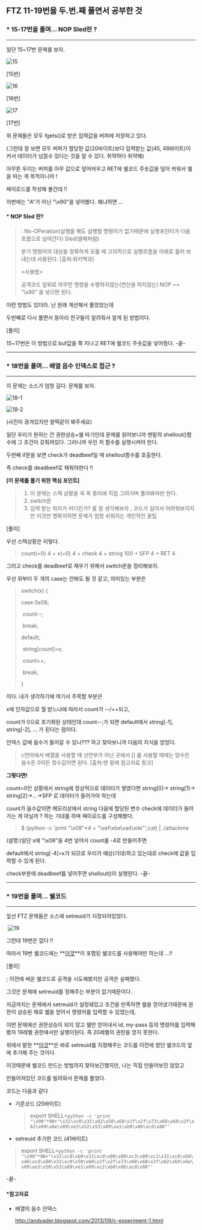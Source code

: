 ## FTZ 11-19번을 두.번.째 풀면서 공부한 것 



### * 15-17번을 풀며... NOP Sled란 ?  

---

일단 15~17번 문제를 보자. 

![15](https://user-images.githubusercontent.com/40850499/44011662-dceedcb6-9ef4-11e8-9152-b61518a708fb.JPG)

[15번]

![16](https://user-images.githubusercontent.com/40850499/44011663-de4130a0-9ef4-11e8-8685-14b8233b61a3.JPG)

[16번]

![17](https://user-images.githubusercontent.com/40850499/44011664-e01719ee-9ef4-11e8-94ad-7bfd9a2d86e0.JPG)

[17번]

위 문제들은 모두 fgets()로 받은 입력값을 버퍼에 저장하고 있다. 

(그런데 잘 보면 모두 버퍼가 할당된 값(20바이트)보다 입력받는 값(45, 48바이트)이 커서 데이터가 넘칠수 있다는 것을 알 수 있다. 취약하다 취약해)

 

아무튼 우리는 버퍼를 아무 값으로 덮어씌우고 RET에 쉘코드 주솟값을 덮어 씌워서 쉘을 따는 게 목적이니까 ! 

페이로드를 작성해 볼건데 !! 

이번에는 "A"가 아닌 "\x90"을 넣어봤다.  왜냐하면 ...

#### * NOP Sled 란? 

> : No-OPeration(실행을 해도 실행할 명령어가 없기때문에 실행포인터가 다음 흐름으로 넘어간다)  Sled(썰매처럼) 
>
> 분기 명령어의 대상을 정확하게 모를 때 고의적으로 실행흐름을 아래로 흘러 보내는데 사용된다. [출처:위키백과]
>
> <사용법>
>
> 공격코드 앞뒤로 아무런 명령을 수행하지않는(연산을 하지않는) NOP == “\x90” 을 넣으면 된다. 

이런 방법도 있더라. 난 원래 계산해서 풀었었는데

두번째로 다시 풀면서 동아리 친구들이 알려줘서 알게 된 방법이다. 



[풀이]

15~17번은 이 방법으로 buf값을 쭉 지나고 RET에 쉘코드 주솟값을 넣어줬다. -끝-



---

### * 18번을 풀며... 배열 음수 인덱스로 접근 ?  

---

이 문제는 소스가 엄청 길다. 문제를 보자. 

![18-1](https://user-images.githubusercontent.com/40850499/44011666-e32d37d0-9ef4-11e8-90a1-be33d5137a55.JPG)

![18-2](https://user-images.githubusercontent.com/40850499/44011669-e49dfd84-9ef4-11e8-8272-6d4e9be19794.JPG)

(사진이 끊겨있지만 찰떡같이 봐주세요) 

일단 우리가 원하는 건 권한상승+쉘 따기인데 문제를 읽어보니까 맨밑의 shellout()함수에 그 조건이 갖춰져있다. 그러니까 우린 저 함수를 실행시켜야 한다. 

두번째 if문을 보면 check가 deadbeef일 때 shellout함수를 호출한다. 

즉 check를 deadbeef로 채워야한다 !! 

**[이 문제를 풀기 위한 핵심 포인트]**

> 1. 이 문제는 스택 상황을 꼭 꼭 종이에 직접 그려가며 풀어봐야만 한다. 
> 2. switch문 
> 3. 입력 받는 위치가 어디인가? 를 잘 생각해보자 ; 코드가 길어서 어려워보이지만 이것만 명확히하면 문제가 엄청 쉬워지는 개인적인 꿀팁



[풀이]

우선 스택상황은 이렇다. 

> count(=0) 4  + x(=0) 4 + check 4 + string 100 + SFP 4 + RET 4 



그리고 check를 deadbeef로 채우기 위해서 switch문을 정리해보자. 

우선 위부터 두 개의 case는 안봐도 될 것 같고, 의미있는 부분은 

> switch(x) {
>
> case 0x08;
>
> ​	count--;
>
> ​	break;
>
> default;
>
> ​	string[count]=x;
>
> ​	count++;
>
> ​	break;
>
> } 

이다. 내가 생각하기에 여기서 주목할 부분은 

x에 인자값으로 뭘 받느냐에 따라서 count가 --/++되고, 

count가 0으로 초기화된 상태인데 count--;가 되면 default에서 string[-1], string[-2], ... 가 된다는 점이다.  

인덱스 값에 음수가 들어갈 수 있나??? 하고 찾아보니까 다음의 지식을 얻었다. 

> c언어에서 배열을 사용할 때 선언부가 아닌 곳에서 [] 를 사용할 때에는 양수든 음수든 0이든 정수값이면 된다.  [출처:맨 밑에 참고자료 링크]



**그렇다면!** 

count=0인 상황에서 string에 정상적으로 데이터가 쌓였다면 string[0]-> string[1]-> string[2]->...->SFP 로  데이터가 들어가야 하는데 

count가 음수값이면 메모리상에서 string 다음에 할당된 변수 check에 데이터가 들어가는 게 아닐까 ? 하는 기대를 하며 페이로드를 구성해봤다. 

>   $ (python -c 'print "\x08"*4 + "\xef\xbe\xad\xde"';cat) | ./attackme

(설명:)일단 x에 "\x08"을 4번 넣어서 count를 -4로 만들어주면 

default에서 string[-4]=x가 되므로 우리가 예상(기대)하고 있는대로 check에 값을 입력할 수 있게 된다. 

check부분에 deadbeef를 넣어주면 shellout()이 실행된다. -끝-



---

### * 19번을 풀며... 쉘코드

---

앞선 FTZ 문제들은 소스에 setreuid가 지정되어있었다. 

​    ![19](https://user-images.githubusercontent.com/40850499/44011672-e6524626-9ef4-11e8-918f-955da73b493a.JPG)

그런데 19번은 없다 !! 

따라서 19번 쉘코드에는 **<u>이것</u>**이 포함된 쉘코드를 사용해야만 하는데 ...!!



[풀이] 

; 이전에 써온 쉘코드로 공격을 시도해봤지만 공격은 실패했다. 

그것은 문제에 setreuid를 정해주는 부분이 없기때문이다. 

지금까지는 문제에서 setreuid가 설정돼있고 조건을 만족하면 쉘을 얻어냈기때문에 권한이 상승된 채로 쉘을 얻어서 명령어를 입력할 수 있었는데, 

이번 문제에선 권한상승이 되지 않고 쉘만 얻어내서 id, my-pass 등의 명령어를 입력해봤자 19레벨 권한에서만 실행이된다. 즉 20레벨의 권한을 얻지 못한다. 

위에서 말한 **<u>이것</u>**은 바로 setreuid를 지정해주는 코드를 이전에 썼던 쉘코드의 앞에 추가해 주는 것이다. 

이것때문에 쉘코드 만드는 방법까지 찾아보긴했지만, 나는 직접 만들어보진 않았고 

만들어져있던 코드를 빌려와서 문제를 풀었다. 

코드는 다음과 같다 

* 기존코드 (25바이트)

  > export SHELL=`python -c 'print "\x90"*90+"\x31\xc0\x31\xd2\x50\x68\x2f\x2f\x73\x68\x68\x2f\x62\x69\x6e\x89\xe3\x52\x53\x89\xe1\xb0\x0b\xcd\x80"'`

*  setreuid 추가한 코드 (41바이트) 

  > export SHELL=`python -c 'print "\x90"*90+"\x31\xc0\xb0\x31\xcd\x80\x89\xc3\x89\xc1\x31\xc0\xb0\x46\xcd\x80\x31\xc0\x50\x68\x2f\x2f\x73\x68\x68\x2f\x62\x69\x6e\x89\xe3\x50\x53\x89\xe1\x89\xc2\xb0\x0b\xcd\x80"'`

-끝-  





#### *참고자료

- 배열의 음수 인덱스

  http://andyader.blogspot.com/2013/09/c-experiment-1.html
